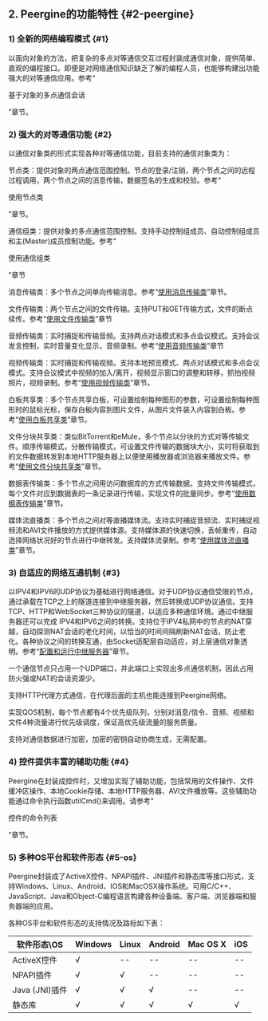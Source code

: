 ## 2\. Peergine的功能特性 {#2-peergine}

### 1) 全新的网络编程模式 {#1}

以面向对象的方法，把复杂的多点对等通信交互过程封装成通信对象，提供简单、直观的编程接口。即便是对网络通信知识缺乏了解的编程人员，也能够构建出功能强大的对等通信应用。参考“

基于对象的多点通信会话

”章节。

### 2) 强大的对等通信功能 {#2}

以通信对象类的形式实现各种对等通信功能，目前支持的通信对象类为：

节点类：提供对象的两点通信范围控制。节点的登录/注销，两个节点之间的远程过程调用，两个节点之间的消息传输，数据签名的生成和校验。参考“

使用节点类

”章节。

通信组类：提供对象的多点通信范围控制。支持手动控制组成员、自动控制组成员和主(Master)成员控制功能。参考“

使用通信组类

”章节

消息传输类：多个节点之间单向传输消息。参考“[使用消息传输类](..\jie_dian_gong_neng_lei_de_bian_cheng_can_80033a\4_pgclassdata7c7b3a.md)”章节。

文件传输类：两个节点之间的文件传输。支持PUT和GET传输方式，文件的断点续传。参考“[使用文件传输类](..\jie_dian_gong_neng_lei_de_bian_cheng_can_80033a\5_pgclassfile_7c7b3a.md)”章节

音频传输类：实时捕捉和传输音频。支持两点对话模式和多点会议模式。支持会议发言控制，实时音量变化显示，音频录制。参考“[使用音频传输类](..\jie_dian_gong_neng_lei_de_bian_cheng_can_80033a\6_pgclassaudio_7c7b3a.md)”章节

视频传输类：实时捕捉和传输视频。支持本地预览模式、两点对话模式和多点会议模式。支持会议模式中视频的加入/离开，视频显示窗口的调整和转移，抓拍视频照片，视频录制。参考“[使用视频传输类](..\jie_dian_gong_neng_lei_de_bian_cheng_can_80033a\7_pgclassvideo_7c7b3a.md)”章节。

白板共享类：多个节点共享白板，可设置绘制每种图形的参数，可设置绘制每种图形时的鼠标光标，保存白板内容到图片文件，从图片文件装入内容到白板。参考“[使用白板共享类](..\jie_dian_gong_neng_lei_de_bian_cheng_can_80033a\8_pgclassboard_7c7b3a.md)”章节。

文件分块共享类：类似BitTorrent和eMule，多个节点以分块的方式对等传输文件。顺序传输模式，分散传输模式，可设置文件传输的数据块大小，实时将获取到的文件数据转发到本地HTTP服务器上以便使用播放器或浏览器来播放文件。参考“[使用文件分块共享类](..\jie_dian_gong_neng_lei_de_bian_cheng_can_80033a\9_pgclassshare_7c7b3a.md)”章节。

数据表传输类：多个节点之间用访问数据库的方式传输数据。支持文件传输模式，每个文件对应到数据表的一条记录进行传输，实现文件的批量同步。参考“[使用数据表传输类](..\jie_dian_gong_neng_lei_de_bian_cheng_can_80033a\10_pgclasstable_7c7b3a.md)”章节。

媒体流直播类：多个节点之间对等直播媒体流。支持实时捕捉音频流、实时捕捉视频流和AVI文件播放的方式提供媒体源。支持媒体源的快速切换，丢帧重传，自动选择网络状况好的节点进行中继转发。支持媒体流录制。参考“[使用媒体流直播类](..\jie_dian_gong_neng_lei_de_bian_cheng_can_80033a\11_pgclasslive_7c7b3a.md)”章节。

### 3) 自适应的网络互通机制 {#3}

以IPV4和IPV6的UDP协议为基础进行网络通信。对于UDP协议通信受限的节点，通过承载在TCP之上的隧道连接到中继服务器，然后转换成UDP协议通信。支持TCP、HTTP和WebSocket三种协议的隧道，以适应多种通信环境。通过中继服务器还可以完成 IPV4和IPV6之间的转换。支持位于IPV4私网中的节点的NAT穿越，自动探测NAT会话的老化时间，以恰当的时间间隔刷新NAT会话，防止老化。各种协议之间的转换互通，由Socket适配层自动适应，对上层通信对象透明。参考“[配置和运行中继服务器](..\pgatxkong_jian_de_bian_cheng_can_kao_ff1a\README.md)”章节。

一个通信节点只占用一个UDP端口，并此端口上实现出多点通信机制，因此占用防火强或NAT的会话资源少。

支持HTTP代理方式通信，在代理后面的主机也能连接到Peergine网络。

实现QOS机制，每个节点都有4个优先级队列，分别对消息/信令、音频、视频和文件4种流量进行优先级调度，保证高优先级流量的服务质量。

支持对通信数据进行加密，加密的密钥自动协商生成，无需配置。

### 4) 控件提供丰富的辅助功能 {#4}

Peergine在封装成控件时，又增加实现了辅助功能，包括常用的文件操作、文件缓冲区操作、本地Cookie存储、本地HTTP服务器、AVI文件播放等。这些辅助功能通过命令执行函数utilCmd()来调用。请参考“

控件的命令列表

”章节。

### 5) 多种OS平台和软件形态 {#5-os}

Peergine封装成了ActiveX控件、NPAPI插件、JNI插件和静态库等接口形式，支持Windows、Linux、Android、IOS和MacOSX操作系统。可用C/C++、JavaScript、Java和Object-C编程语言构建各种设备端、客户端、浏览器端和服务器端的应用。

各种OS平台和软件形态的支持情况及路标如下表：

| 软件形态\OS | Windows | Linux | Android | Mac OS X | iOS |
| --- | --- | --- | --- | --- | --- |
| ActiveX控件 | √ | -- | -- | -- | -- |
| NPAPI插件 | √ | √ | -- | -- | -- |
| Java (JNI)插件 | √ | √ | √ | -- | -- |
| 静态库 | √ | √ | √ | √ | √ |